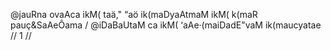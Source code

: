 @jauRna ovaAca
ikM( taä," “aö ik(maDyaAtmaM ikM( k(maR pauç&SaAeÔama /
@iDaBaUtaM ca ikM( ‘aAe·(maiDadE"vaM ik(maucyatae // 1 //